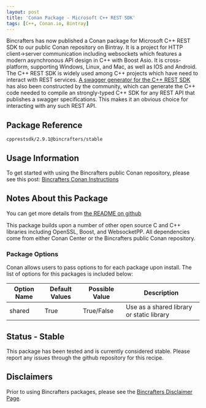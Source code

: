 ```yaml
---
layout: post
title: 'Conan Package - Microsoft C++ REST SDK'
tags: [C++, Conan.io, Bintray]
---
```


Bincrafters has now published a Conan package for Microsoft C++ REST SDK to our public Conan repository on Bintray. It is a project for HTTP client->server communication including websockets which features a modern asynchronous API design in C++ with Boost Asio.  It is cross-platform, supporting Windows, Linux, and Mac, as well as IOS and Android.  The C++ REST SDK is widely used among C++ projects which have need to interact with REST services.  [A swagger generator for the C++ REST SDK](https://github.com/swagger-api/swagger-codegen/tree/master/samples/client/petstore/cpprest) has also been constructed by the community, which can generate the C++ code needed to compile an strongly-typed C++ SDK for any REST API that publishes a swagger specifications.  This makes it an obvious choice for interacting with any such REST API. 

## Package Reference

    cpprestsdk/2.9.1@bincrafters/stable
    
## Usage Information  

To get started with using the Bincrafters public Conan repository, please see this post:
[Bincrafters Conan Instructions](https://bincrafters.github.io/2017/06/06/using-bincrafters-conan-repository)

## Notes About this Package 

You can get more details from [the README on github](https://github.com/bincrafters/conan-cpprestsdk)

This package builds upon a number of other open source C and C++ libraries including OpenSSL, Boost, and WebsocketPP.  All dependencies come from either Conan Center or the Bincrafters public Conan repository. 

### Package Options
Conan allows users to pass options to for each package upon install. The list of options for this packages is included below: 

|Option Name	  | Default Values   | Possible Value  | Description
|----------------|-------------------|-------------------|-------
|shared           | True                 | True/False       | Use as a shared library or static library


## Status - Stable
This package has been tested and is currently considered stable.  Please report any issues through the github repository for this recipe. 

## Disclaimers
Prior to using Bincrafters packages, please see the [Bincrafters Disclaimer Page](https://bincrafters.github.io/2017/05/01/bincrafters-package-disclaimers/). 